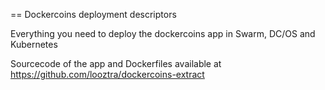 == Dockercoins deployment descriptors

Everything you need to deploy the dockercoins app in Swarm, DC/OS and Kubernetes

Sourcecode of the app and Dockerfiles available at https://github.com/looztra/dockercoins-extract
